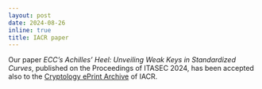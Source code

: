 ```yaml
---
layout: post
date: 2024-08-26
inline: true
title: IACR paper
---
```

Our paper _ECC’s Achilles’ Heel: Unveiling Weak Keys in Standardized Curves_, published on the Proceedings of ITASEC 2024, has been accepted also to the [Cryptology ePrint Archive](https://eprint.iacr.org/2024/1321) of IACR.
